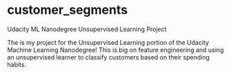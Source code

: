 # customer_segments
Udacity ML Nanodegree Unsupervised Learning Project

The is my project for the Unsupervised Learning portion of the Udacity Machine Learning Nanodegree! This is big on feature engineering and using an unsupervised learner to classify customers based on their spending habits.
